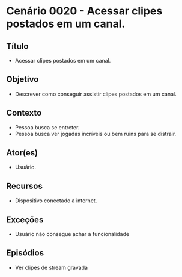 # Cenário 0020 - Acessar clipes postados em um canal.

## Título 
* Acessar clipes postados em um canal.

## Objetivo
* Descrever como conseguir assistir clipes postados em um canal.

## Contexto
* Pessoa busca se entreter.
* Pessoa busca ver jogadas incríveis ou bem ruins para se distrair.

## Ator(es)
* Usuário.

## Recursos
* Dispositivo conectado a internet.

## Exceções
* Usuário não consegue achar a funcionalidade

## Episódios
* Ver clipes de stream gravada